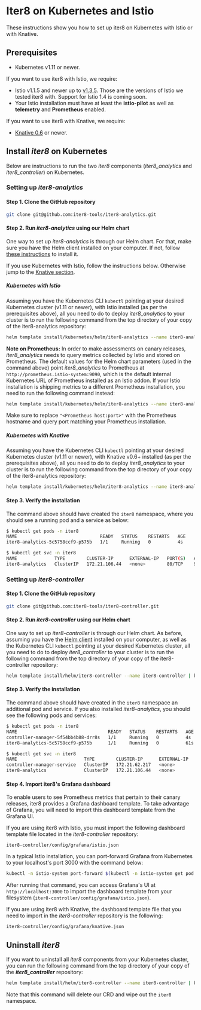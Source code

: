 # Iter8 on Kubernetes and Istio

These instructions show you how to set up iter8 on Kubernetes with Istio or with Knative.

## Prerequisites

* Kubernetes v1.11 or newer.

If you want to use iter8 with Istio, we require:

* Istio v1.1.5 and newer up to [v1.3.5](https://archive.istio.io/v1.3/docs/setup/install/kubernetes/). Those are the versions of Istio we tested iter8 with. Support for Istio 1.4 is coming soon.
* Your Istio installation must have at least the **istio-pilot** as well as **telemetry** and **Prometheus** enabled.

If you want to use iter8 with Knative, we require:

* [Knative 0.6](https://knative.dev/docs/install/) or newer.

## Install _iter8_ on Kubernetes

Below are instructions to run the two _iter8_ components (_iter8_analytics_ and _iter8_controller_) on Kubernetes.

### Setting up _iter8-analytics_

#### Step 1. Clone the GitHub repository

```bash
git clone git@github.com:iter8-tools/iter8-analytics.git
```

#### Step 2. Run _iter8-analytics_ using our Helm chart

One way to set up _iter8-analytics_ is through our Helm chart. For that, make sure you have the Helm client installed on your computer. If not, follow [these instructions](https://helm.sh/docs/using_helm/#installing-the-helm-client) to install it.

If you use Kubernetes with Istio, follow the instructions below. Otherwise jump to the [Knative section](#kubernetes-with-knative).

##### Kubernetes with Istio

Assuming you have the Kubernetes CLI `kubectl` pointing at your desired Kubernetes cluster (v1.11 or newer), with Istio installed (as per the prerequisites above), all you need to do to deploy _iter8_analytics_ to your cluster is to run the following command from the top directory of your copy of the iter8-analytics repository:

```bash
helm template install/kubernetes/helm/iter8-analytics --name iter8-analytics | kubectl apply  -f -
```

**Note on Prometheus:** In order to make assessments on canary releases, _iter8_analytics_ needs to query metrics collected by Istio and stored on Prometheus. The default values for the Helm chart parameters (used in the command above) point _iter8_analytics_ to Prometheus at `http://prometheus.istio-system:9090`, which is the default internal Kubernetes URL of Prometheus installed as an Istio addon. If your Istio installation is shipping metrics to a different Prometheus installation, you need to run the following command instead:

```bash
helm template install/kubernetes/helm/iter8-analytics --name iter8-analytics --set iter8Config.metricsBackendURL="<Prometheus host:port>"| kubectl apply -f -
```

Make sure to replace `"<Prometheus host:port>"` with the Prometheus hostname and query port matching your Prometheus installation.


##### Kubernetes with Knative

Assuming you have the Kubernetes CLI `kubectl` pointing at your desired Kubernetes cluster (v1.11 or newer), with Knative v0.6+  installed (as per the prerequisites above), all you need to do to deploy _iter8_analytics_ to your cluster is to run the following command from the top directory of your copy of the iter8-analytics repository:

```bash
helm template install/kubernetes/helm/iter8-analytics --name iter8-analytics --set iter8Config.metricsBackendURL="http://prometheus-system-discovery.knative-monitoring:9090" | kubectl apply -f -
```

#### Step 3. Verify the installation

The command above should have created the `iter8` namespace, where you should see a running pod and a service as below:

```bash
$ kubectl get pods -n iter8
NAME                               READY   STATUS    RESTARTS   AGE
iter8-analytics-5c5758ccf9-p575b   1/1     Running   0          4s
```

```bash
$ kubectl get svc -n iter8
NAME              TYPE        CLUSTER-IP      EXTERNAL-IP   PORT(S)   AGE
iter8-analytics   ClusterIP   172.21.106.44   <none>        80/TCP    9s
```

### Setting up _iter8-controller_

#### Step 1. Clone the GitHub repository

```bash
git clone git@github.com:iter8-tools/iter8-controller.git
```

#### Step 2. Run _iter8-controller_ using our Helm chart

One way to set up _iter8-controller_ is through our Helm chart. As before, assuming you have the [Helm client](https://helm.sh/docs/using_helm/#installing-the-helm-client) installed on your computer, as well as the Kubernetes CLI `kubectl` pointing at your desired Kubernetes cluster, all you need to do to deploy _iter8_controller_ to your cluster is to run the following command from the top directory of your copy of the iter8-controller repository:

```bash
helm template install/helm/iter8-controller --name iter8-controller | kubectl apply  -f -
```

#### Step 3. Verify the installation

The command above should have created in the `iter8` namespace an additional pod and service. If you also installed _iter8-analytics_, you should see the following pods and services:

```bash
$ kubectl get pods -n iter8
NAME                                  READY   STATUS    RESTARTS   AGE
controller-manager-5f54bb4b88-drr8s   1/1     Running   0          4s
iter8-analytics-5c5758ccf9-p575b      1/1     Running   0          61s
```

```bash
$ kubectl get svc -n iter8
NAME                         TYPE        CLUSTER-IP      EXTERNAL-IP   PORT(S)   AGE
controller-manager-service   ClusterIP   172.21.62.217   <none>        443/TCP   20s
iter8-analytics              ClusterIP   172.21.106.44   <none>        80/TCP    76s
```

#### Step 4. Import iter8's Grafana dashboard

To enable users to see Prometheus metrics that pertain to their canary releases, iter8 provides a Grafana dashboard template. To take advantage of Grafana, you will need to import this dashboard template from the Grafana UI.

If you are using iter8 with Istio, you must import the following dashboard template file located in the _iter8-controller_ repository:

```
iter8-controller/config/grafana/istio.json
```

In a typical Istio installation, you can port-forward Grafana from Kubernetes to your localhost's port 3000 with the command below:

```bash
kubectl -n istio-system port-forward $(kubectl -n istio-system get pod -l app=grafana -o jsonpath='{.items[0].metadata.name}') 3000:3000
```

After running that command, you can access Grafana's UI at `http://localhost:3000` to import the dashboard template from your filesystem (`iter8-controller/config/grafana/istio.json`).

If you are using iter8 with Knative, the dashboard template file that you need to import in the _iter8-controller_ repository is the following:

```
iter8-controller/config/grafana/knative.json
```

## Uninstall _iter8_

If you want to uninstall all _iter8_ components from your Kubernetes cluster, you can run the following command from the top directory of your copy of the **_iter8_controller_** repository:

```bash
helm template install/helm/iter8-controller --name iter8-controller | kubectl delete  -f -
```

Note that this command will delete our CRD and wipe out the `iter8` namespace.
